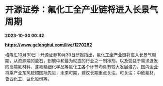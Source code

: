 # 开源证券：氟化工全产业链将进入长景气周期

**2023-10-30 00:42**

**https://www.gelonghui.com/live/1270282**

格隆汇10月30日｜开源证券10月30日研报指出，氟化工全产业链将进入长景气周期，从资源端的萤石，到碳中和最为彻底的行业之一制冷剂，以及受益于需求迸发的高端氟材料、含氟精细化学品等氟化工各个环节均具有较大发展潜力，国内企业将乘产业东风赶超国际先进，未来可期，建议长期重点关注。可关注：中欣氟材、鲁西化工、巨化股份等。